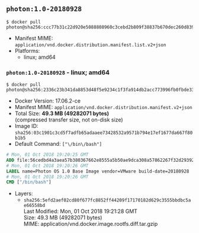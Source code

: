 ## `photon:1.0-20180928`

```console
$ docker pull photon@sha256:ccc77b31c22d920e5088808960c3cebd2b809f38837b670dec260d8396a13627
```

-	Manifest MIME: `application/vnd.docker.distribution.manifest.list.v2+json`
-	Platforms:
	-	linux; amd64

### `photon:1.0-20180928` - linux; amd64

```console
$ docker pull photon@sha256:2336c23b341da8853d48f5e9234c1f3fa914db2acc773996fb0fbde33e57bb1c
```

-	Docker Version: 17.06.2-ce
-	Manifest MIME: `application/vnd.docker.distribution.manifest.v2+json`
-	Total Size: **49.3 MB (49282071 bytes)**  
	(compressed transfer size, not on-disk size)
-	Image ID: `sha256:03c1901c3cd5f7adfb65adaaee73428532a9571b794e17ef1677da667f80b1b5`
-	Default Command: `["\/bin\/bash"]`

```dockerfile
# Mon, 01 Oct 2018 19:20:25 GMT
ADD file:56cedbd4a3aea57b380367662e8555a5b50ae9dca308a57862267f32d2939241 in / 
# Mon, 01 Oct 2018 19:20:26 GMT
LABEL name=Photon OS 1.0 Base Image vendor=VMware build-date=20180928
# Mon, 01 Oct 2018 19:20:26 GMT
CMD ["/bin/bash"]
```

-	Layers:
	-	`sha256:5efd2aef02cd80f677fc8852ff44209f17170182d629c3555bbdbc5ae66558bd`  
		Last Modified: Mon, 01 Oct 2018 19:21:28 GMT  
		Size: 49.3 MB (49282071 bytes)  
		MIME: application/vnd.docker.image.rootfs.diff.tar.gzip
